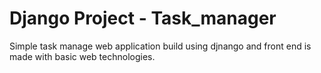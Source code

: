 # Django Project - Task_manager

Simple task manage web application build using djnango and front end is made with basic web technologies.

